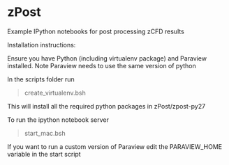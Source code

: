 zPost
=====

Example IPython notebooks for post processing zCFD results

Installation instructions:

Ensure you have Python (including virtualenv package) and Paraview installed. 
Note Paraview needs to use the same version of python

In the scripts folder run 

> create_virtualenv.bsh

This will install all the required python packages in zPost/zpost-py27

To run the ipython notebook server

> start_mac.bsh

If you want to run a custom version of Paraview edit the PARAVIEW_HOME variable in the start script
